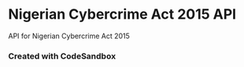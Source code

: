 # Nigerian Cybercrime Act 2015 API
API for Nigerian Cybercrime Act 2015

### Created with CodeSandbox
